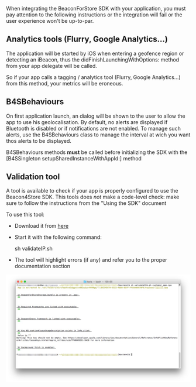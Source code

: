 When integrating the BeaconForStore SDK with your application, you must pay attention to the following instructions or the integration will fail or the user experience won't be up-to-par.

## Analytics tools (Flurry, Google Analytics...)

The application will be started by iOS when entering a geofence region or detecting an iBeacon, thus the didFinishLaunchingWithOptions: method from your app delegate will be called.

So if your app calls a tagging / analytics tool (Flurry, Google Analytics...) from this method, your metrics will be eroneous.

## B4SBehaviours

On first application launch, an dialog will be shown to the user to allow the app to use his geolocalisation. By default, no alerts are displayed if Bluetooth is disabled or if notifications are not enabled. To manage such alerts, use the B4SBehaviours class to manage the interval at wich you want thos alerts to be displayed.

B4SBehaviours methods **must** be called before initializing the SDK with the [B4SSingleton setupSharedInstanceWithAppId:] method

## Validation tool

A tool is available to check if your app is properly configured to use the Beacon4Store SDK. This tools does *not* make a code-level check: make sure to follow the instructions from the "Using the SDK" document

To use this tool:

 * Download it from <a href="tools/validateIPA.sh">here</a>
 * Start it with the following command:
 
 	sh	validateIP.sh <path-to-your-ipa>

 * The tool will highlight errors (if any) and refer you to the proper documentation section

<img src="images/validate-tool.jpg">

